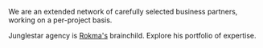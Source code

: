 We are an extended network of carefully selected business partners, working on a per-project basis.

Junglestar agency is [Rokma's](https://rokma.com) brainchild. Explore his portfolio of expertise.
